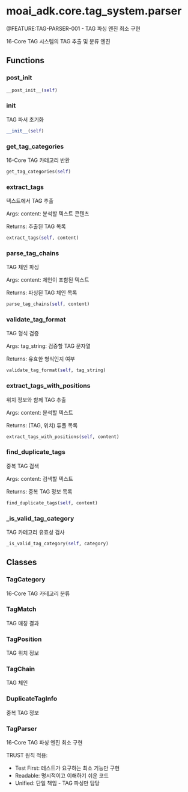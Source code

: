 # moai_adk.core.tag_system.parser

@FEATURE:TAG-PARSER-001 - TAG 파싱 엔진 최소 구현

16-Core TAG 시스템의 TAG 추출 및 분류 엔진

## Functions

### __post_init__

```python
__post_init__(self)
```

### __init__

TAG 파서 초기화

```python
__init__(self)
```

### get_tag_categories

16-Core TAG 카테고리 반환

```python
get_tag_categories(self)
```

### extract_tags

텍스트에서 TAG 추출

Args:
    content: 분석할 텍스트 콘텐츠

Returns:
    추출된 TAG 목록

```python
extract_tags(self, content)
```

### parse_tag_chains

TAG 체인 파싱

Args:
    content: 체인이 포함된 텍스트

Returns:
    파싱된 TAG 체인 목록

```python
parse_tag_chains(self, content)
```

### validate_tag_format

TAG 형식 검증

Args:
    tag_string: 검증할 TAG 문자열

Returns:
    유효한 형식인지 여부

```python
validate_tag_format(self, tag_string)
```

### extract_tags_with_positions

위치 정보와 함께 TAG 추출

Args:
    content: 분석할 텍스트

Returns:
    (TAG, 위치) 튜플 목록

```python
extract_tags_with_positions(self, content)
```

### find_duplicate_tags

중복 TAG 검색

Args:
    content: 검색할 텍스트

Returns:
    중복 TAG 정보 목록

```python
find_duplicate_tags(self, content)
```

### _is_valid_tag_category

TAG 카테고리 유효성 검사

```python
_is_valid_tag_category(self, category)
```

## Classes

### TagCategory

16-Core TAG 카테고리 분류

### TagMatch

TAG 매칭 결과

### TagPosition

TAG 위치 정보

### TagChain

TAG 체인

### DuplicateTagInfo

중복 TAG 정보

### TagParser

16-Core TAG 파싱 엔진 최소 구현

TRUST 원칙 적용:
- Test First: 테스트가 요구하는 최소 기능만 구현
- Readable: 명시적이고 이해하기 쉬운 코드
- Unified: 단일 책임 - TAG 파싱만 담당
